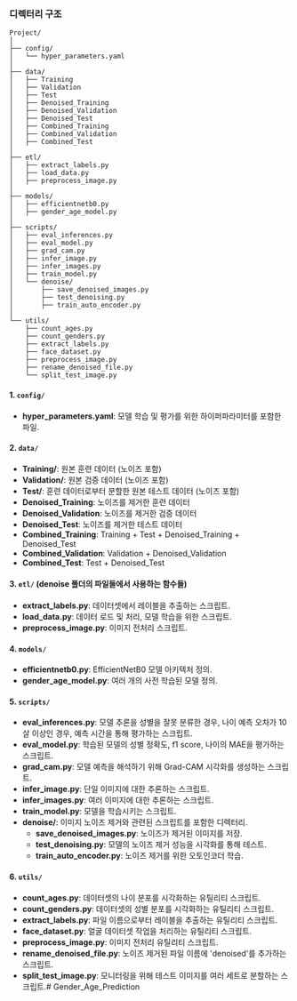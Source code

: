### 디렉터리 구조

```
Project/
│
├── config/
│   └── hyper_parameters.yaml
│ 
├── data/
│   ├── Training
│   ├── Validation
│   ├── Test
│   ├── Denoised_Training
│   ├── Denoised_Validation
│   ├── Denoised_Test
│   ├── Combined_Training
│   ├── Combined_Validation
│   ├── Combined_Test
│ 
├── etl/
│   ├── extract_labels.py
│   ├── load_data.py
│   ├── preprocess_image.py
│
├── models/
│   ├── efficientnetb0.py
│   ├── gender_age_model.py
│
├── scripts/
│   ├── eval_inferences.py
│   ├── eval_model.py
│   ├── grad_cam.py
│   ├── infer_image.py
│   ├── infer_images.py
│   ├── train_model.py
│   └── denoise/
│       ├── save_denoised_images.py
│       ├── test_denoising.py
│       ├── train_auto_encoder.py
│
└── utils/
    ├── count_ages.py
    ├── count_genders.py
    ├── extract_labels.py
    ├── face_dataset.py
    ├── preprocess_image.py
    ├── rename_denoised_file.py
    └── split_test_image.py
```

#### 1. `config/`
- **hyper_parameters.yaml**: 모델 학습 및 평가를 위한 하이퍼파라미터를 포함한 파일.

#### 2. `data/`
- **Training/**: 원본 훈련 데이터 (노이즈 포함)
- **Validation/**: 원본 검증 데이터 (노이즈 포함)
- **Test/**: 훈련 데이터로부터 분할한 원본 테스트 데이터 (노이즈 포함)
- **Denoised_Training**: 노이즈를 제거한 훈련 데이터
- **Denoised_Validation**: 노이즈를 제거한 검증 데이터
- **Denoised_Test**: 노이즈를 제거한 테스트 데이터
- **Combined_Training**: Training + Test + Denoised_Training + Denoised_Test
- **Combined_Validation**: Validation + Denoised_Validation
- **Combined_Test**: Test + Denoised_Test

#### 3. `etl/` (denoise 폴더의 파일들에서 사용하는 함수들)
- **extract_labels.py**: 데이터셋에서 레이블을 추출하는 스크립트.
- **load_data.py**: 데이터 로드 및 처리, 모델 학습을 위한 스크립트.
- **preprocess_image.py**: 이미지 전처리 스크립트.

#### 4. `models/`
- **efficientnetb0.py**: EfficientNetB0 모델 아키텍처 정의.
- **gender_age_model.py**: 여러 개의 사전 학습된 모델 정의.

#### 5. `scripts/`
- **eval_inferences.py**: 모델 추론을 성별을 잘못 분류한 경우, 나이 예측 오차가 10살 이상인 경우, 예측 시간을 통해 평가하는 스크립트.
- **eval_model.py**: 학습된 모델의 성별 정확도, f1 score, 나이의 MAE을 평가하는 스크립트.
- **grad_cam.py**: 모델 예측을 해석하기 위해 Grad-CAM 시각화를 생성하는 스크립트.
- **infer_image.py**: 단일 이미지에 대한 추론하는 스크립트.
- **infer_images.py**: 여러 이미지에 대한 추론하는 스크립트.
- **train_model.py**: 모델을 학습시키는 스크립트.
- **denoise/**: 이미지 노이즈 제거와 관련된 스크립트를 포함한 디렉터리.
  - **save_denoised_images.py**: 노이즈가 제거된 이미지를 저장.
  - **test_denoising.py**: 모델의 노이즈 제거 성능을 시각화를 통해 테스트.
  - **train_auto_encoder.py**: 노이즈 제거를 위한 오토인코더 학습.

#### 6. `utils/`
- **count_ages.py**: 데이터셋의 나이 분포를 시각화하는 유틸리티 스크립트.
- **count_genders.py**: 데이터셋의 성별 분포를 시각화하는 유틸리티 스크립트.
- **extract_labels.py**: 파일 이름으로부터 레이블을 추출하는 유틸리티 스크립트.
- **face_dataset.py**: 얼굴 데이터셋 작업을 처리하는 유틸리티 스크립트.
- **preprocess_image.py**: 이미지 전처리 유틸리티 스크립트.
- **rename_denoised_file.py**: 노이즈 제거된 파일 이름에 'denoised'를 추가하는 스크립트.
- **split_test_image.py**: 모니터링을 위해 테스트 이미지를 여러 세트로 분할하는 스크립트.# Gender_Age_Prediction
